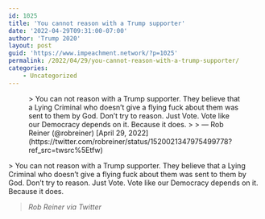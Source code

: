 ```yaml
---
id: 1025
title: 'You cannot reason with a Trump supporter'
date: '2022-04-29T09:31:00-07:00'
author: 'Trump 2020'
layout: post
guid: 'https://www.impeachment.network/?p=1025'
permalink: /2022/04/29/you-cannot-reason-with-a-trump-supporter/
categories:
    - Uncategorized
---
```


<figure class="wp-block-embed is-type-rich is-provider-twitter wp-block-embed-twitter"><div class="wp-block-embed__wrapper">> You can not reason with a Trump supporter. They believe that a Lying Criminal who doesn’t give a flying fuck about them was sent to them by God. Don’t try to reason. Just Vote. Vote like our Democracy depends on it. Because it does.
> 
> — Rob Reiner (@robreiner) [April 29, 2022](https://twitter.com/robreiner/status/1520021347975499778?ref_src=twsrc%5Etfw)

<script async="" charset="utf-8" src="https://platform.twitter.com/widgets.js"></script></div></figure>> You can not reason with a Trump supporter. They believe that a Lying Criminal who doesn’t give a flying fuck about them was sent to them by God. Don’t try to reason. Just Vote. Vote like our Democracy depends on it. Because it does.
> 
> <cite>Rob Reiner via Twitter</cite>
